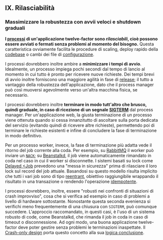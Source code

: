 ## IX. Rilasciabilità
### Massimizzare la robustezza con avvii veloci e shutdown graduali

**I [processi](./processes) di un'applicazione twelve-factor sono *rilasciabili*, cioè possono essere avviati o fermati senza problemi al momento del bisogno.** Questa caratteristica ovviamente facilita le procedure di scaling, deploy rapido della [codebase](./codebase) o cambi dei file di [configurazione](./config).

I processi dovrebbero inoltre ambire a **minimizzare i tempi di avvio**. Idealmente, un processo impiega pochi secondi dal tempo di lancio al momento in cui tutto è pronto per ricevere nuove richieste. Dei tempi brevi di avvio inoltre forniscono una maggiore agilità in fase di [release](./build-release-run); il tutto a vantaggio della robustezza dell'applicazione, dato che il process manager può così muoversi agevolmente verso un'altra macchina fisica, se necessario.

I processi dovrebbero inoltre **terminare in modo tutt'altro che brusco, quindi graduale, in caso di ricezione di un segnale [SIGTERM](http://en.wikipedia.org/wiki/SIGTERM)** dal process manager. Per un'applicazione web, la giusta terminazione di un processo viene ottenuta quando si cessa innanzitutto di ascoltare sulla porta dedicata del servizio (evitando quindi di ricevere altre richieste), permettendo poi di terminare le richieste esistenti e infine di concludere la fase di terminazione in modo definitivo.

Per un processo worker, invece, la fase di terminazione più adatta vede il ritorno del job corrente alla coda. Per esempio, su [RabbitMQ](http://www.rabbitmq.com/) il worker può inviare un [`NACK`](http://www.rabbitmq.com/amqp-0-9-1-quickref.html#basic.nack); su [Beanstalkd](http://kr.github.com/beanstalkd/), il job viene automaticamente rimandato in coda nel caso in cui il worker si disconnette. I sistemi basati su lock come [Delayed <Job](https://github.com/collectiveidea/delayed_job#readme) prevedono una "messa in sicurezza" prima di rilasciare il loro lock sul record del job attuale. Basandosi su questo modello risulta implicito che tutti i vari job sono di tipo [reentrant](http://en.wikipedia.org/wiki/Reentrant_%28subroutine%29), obiettivo raggiungibile wrappando il risultato in una transazione o rendendo l'operazione [idempotente](http://en.wikipedia.org/wiki/Idempotence).

I processi dovrebbero, inoltre, essere "robusti nei confronti di situazioni di crash improvviso", cosa che si verifica ad esempio in caso di problemi a livello di hardware sottostante. Nonostante questa seconda evenienza si verifichi meno frequentemente di una chiusura con `SIGTERM`, può comunque succedere. L'approccio raccomandato, in questi casi, è l'uso di un sistema robusto di code, come Beanstalkd, che rimanda il job in coda in caso di timeout o disconnessione. Ad ogni modo, una buona applicazione twelve-factor deve poter gestire senza problemi le terminazioni inaspettate. Il [Crash-only design](http://lwn.net/Articles/191059/) porta questo concetto alla sua [logica conclusione](http://docs.couchdb.org/en/latest/intro/overview.html).
